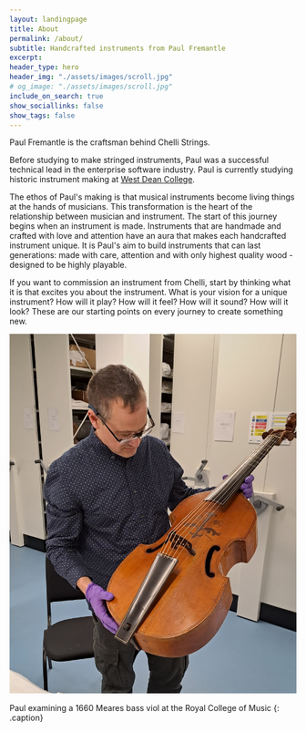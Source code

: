 ```yaml
---
layout: landingpage
title: About
permalink: /about/
subtitle: Handcrafted instruments from Paul Fremantle
excerpt: 
header_type: hero
header_img: "./assets/images/scroll.jpg"
# og_image: "./assets/images/scroll.jpg"
include_on_search: true
show_sociallinks: false
show_tags: false
---
```



Paul Fremantle is the craftsman behind Chelli Strings.

Before studying to make stringed instruments, Paul was a successful technical lead in the enterprise software industry. 
Paul is currently studying historic instrument making at [West Dean College](https://www.westdean.ac.uk).

The ethos of Paul's making is that musical instruments become living things at the hands of musicians. This transformation is the heart of the relationship between musician and instrument.
The start of this journey begins when an instrument is made. Instruments that are handmade and crafted with love and attention have an aura that makes each handcrafted instrument unique. 
It is Paul's aim to build instruments that can last generations: made with care, attention and with only highest quality wood - designed to be highly playable.

If you want to commission an instrument from Chelli, start by thinking what it is that excites you about the instrument. What is your vision for a unique instrument? 
How will it play? How will it feel? How will it sound? How will it look? These are our starting points on every journey to create something new.

![Paul examining a 1660 Meares bass viol at the Royal College of Music](/assets/images/paulfremantle-meares.jpg "Paul Fremantle with Meares bass viol")

Paul examining a 1660 Meares bass viol at the Royal College of Music
{: .caption}